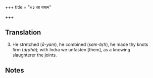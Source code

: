 +++
title = "०३ आ ययाम"

+++
## Translation
3. He stretched (*ā-yam*), he combined (*sam-bṛh*), he made thy knots  
firm (*dṛḍhá*); with Indra we unfasten \[them\], as a knowing  
slaughterer the joints.

## Notes


